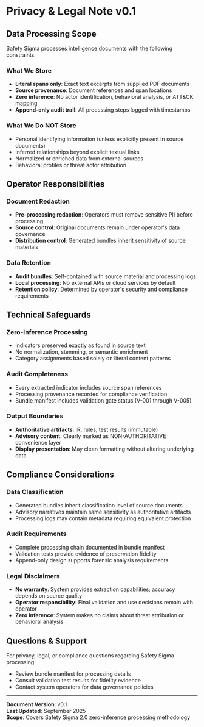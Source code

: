 # Privacy & Legal Note v0.1

## Data Processing Scope

Safety Sigma processes intelligence documents with the following constraints:

### What We Store
- **Literal spans only**: Exact text excerpts from supplied PDF documents
- **Source provenance**: Document references and span locations
- **Zero inference**: No actor identification, behavioral analysis, or ATT&CK mapping
- **Append-only audit trail**: All processing steps logged with timestamps

### What We Do NOT Store
- Personal identifying information (unless explicitly present in source documents)
- Inferred relationships beyond explicit textual links
- Normalized or enriched data from external sources
- Behavioral profiles or threat actor attribution

## Operator Responsibilities

### Document Redaction
- **Pre-processing redaction**: Operators must remove sensitive PII before processing
- **Source control**: Original documents remain under operator's data governance
- **Distribution control**: Generated bundles inherit sensitivity of source materials

### Data Retention
- **Audit bundles**: Self-contained with source material and processing logs
- **Local processing**: No external APIs or cloud services by default
- **Retention policy**: Determined by operator's security and compliance requirements

## Technical Safeguards

### Zero-Inference Processing
- Indicators preserved exactly as found in source text
- No normalization, stemming, or semantic enrichment
- Category assignments based solely on literal content patterns

### Audit Completeness
- Every extracted indicator includes source span references
- Processing provenance recorded for compliance verification
- Bundle manifest includes validation gate status (V-001 through V-005)

### Output Boundaries
- **Authoritative artifacts**: IR, rules, test results (immutable)
- **Advisory content**: Clearly marked as NON-AUTHORITATIVE convenience layer
- **Display presentation**: May clean formatting without altering underlying data

## Compliance Considerations

### Data Classification
- Generated bundles inherit classification level of source documents
- Advisory narratives maintain same sensitivity as authoritative artifacts
- Processing logs may contain metadata requiring equivalent protection

### Audit Requirements
- Complete processing chain documented in bundle manifest
- Validation tests provide evidence of preservation fidelity
- Append-only design supports forensic analysis requirements

### Legal Disclaimers
- **No warranty**: System provides extraction capabilities; accuracy depends on source quality
- **Operator responsibility**: Final validation and use decisions remain with operator
- **Zero inference**: System makes no claims about threat attribution or behavioral analysis

## Questions & Support

For privacy, legal, or compliance questions regarding Safety Sigma processing:
- Review bundle manifest for processing details
- Consult validation test results for fidelity evidence
- Contact system operators for data governance policies

---

**Document Version**: v0.1  
**Last Updated**: September 2025  
**Scope**: Covers Safety Sigma 2.0 zero-inference processing methodology